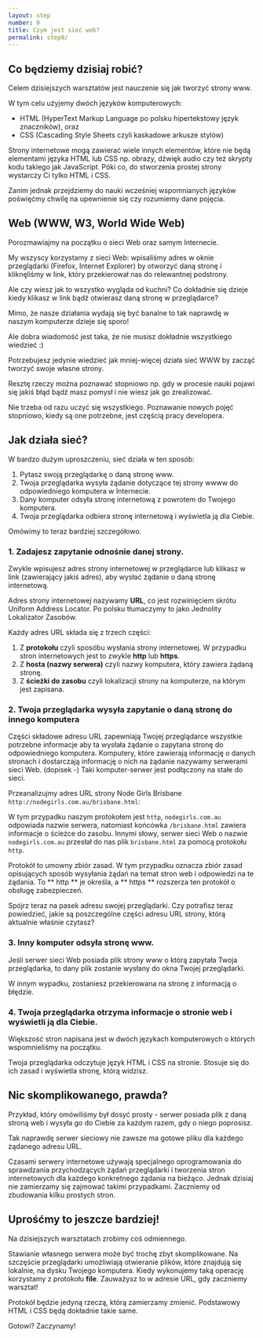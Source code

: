 ```yaml
---
layout: step
number: 0
title: Czym jest sieć web?
permalink: step0/
---
```


## Co będziemy dzisiaj robić?

Celem dzisiejszych warsztatów jest nauczenie się jak tworzyć strony www.

W tym celu użyjemy dwóch języków komputerowych:

- HTML (HyperText Markup Language po polsku hipertekstowy język znaczników), oraz
- CSS (Cascading Style Sheets czyli kaskadowe arkusze stylów)

Strony internetowe mogą zawierać wiele innych elementów, które nie będą elementami języka HTML lub CSS np. obrazy, dźwięk audio czy też skrypty kodu takiego jak JavaScript. Póki co, do stworzenia prostej strony wystarczy Ci tylko HTML i CSS.

Zanim jednak przejdziemy do nauki wcześniej wspomnianych języków poświęćmy chwilę na upewnienie się czy rozumiemy dane pojęcia.

## Web (WWW, W3, World Wide Web)

Porozmawiajmy na początku o sieci Web oraz samym Internecie.

My wszyscy korzystamy z sieci Web:
wpisaliśmy adres w oknie przeglądarki (Firefox, Internet Explorer) by otworzyć daną stronę i kliknęliśmy w link, który przekierował nas do relewantnej podstrony.

Ale czy wiesz jak to wszystko wygląda od kuchni? Co dokładnie się dzieje kiedy klikasz w link bądź otwierasz daną stronę w przeglądarce?

Mimo, że nasze działania wydają się być banalne to tak naprawdę w naszym komputerze dzieje się sporo!

Ale dobra wiadomość jest taka, że nie musisz dokładnie wszystkiego wiedzieć :)

Potrzebujesz jedynie wiedzieć jak mniej-więcej działa sieć WWW by zacząć tworzyć swoje własne strony.

Resztę rzeczy można poznawać stopniowo np. gdy w procesie nauki pojawi się jakiś błąd bądź masz pomysł i nie wiesz jak go zrealizować.

Nie trzeba od razu uczyć się wszystkiego. Poznawanie nowych pojęć stopniowo, kiedy są one potrzebne, jest częścią pracy developera.

## Jak działa sieć?

W bardzo dużym uproszczeniu, sieć działa w ten sposób:

1. Pytasz swoją przeglądarkę o daną stronę www.
2. Twoja przeglądarka wysyła żądanie dotyczące tej strony wwww do odpowiedniego komputera w Internecie.
3. Dany komputer odsyła stronę internetową z powrotem do Twojego komputera.
4. Twoja przeglądarka odbiera stronę internetową i wyświetla ją dla Ciebie.

Omówimy to teraz bardziej szczegółowo.

### 1. Zadajesz zapytanie odnośnie danej strony.

Zwykle wpisujesz adres strony internetowej w przeglądarce lub klikasz w link (zawierający jakiś adres), aby wysłać żądanie o daną stronę internetową.

Adres strony internetowej nazywamy **URL**, co jest rozwinięciem skrótu Uniform Address Locator. Po polsku tłumaczymy to jako Jednolity Lokalizator Zasobów.

Każdy adres URL składa się z trzech części:

1. Z **protokołu** czyli sposóbu wysłania strony internetowej. W przypadku stron internetowych jest to zwykle **http** lub **https**.
2. Z **hosta (nazwy serwera)** czyli nazwy komputera, który zawiera żądaną stronę.
3. Z **ścieżki do zasobu** czyli lokalizacji strony na komputerze, na którym jest zapisana.

### 2. Twoja przeglądarka wysyła zapytanie o daną stronę do innego komputera

Części składowe adresu URL zapewniają Twojej przeglądarce wszystkie potrzebne informacje aby ta wysłała żądanie o zapytana stronę do odpowiedniego komputera. Komputery, które zawierają informację o danych stronach i dostarczają informację o nich na żądanie nazywamy serwerami sieci Web. (dopisek -) Taki komputer-serwer jest podłączony na stałe do sieci.

Przeanalizujmy adres URL strony Node Girls Brisbane `http://nodegirls.com.au/brisbane.html`:

W tym przypadku naszym protokołem jest `http`, `nodegirls.com.au` odpowiada nazwie serwera, natomiast końcówka `/brisbane.html` zawiera informacje o ścieżce do zasobu. Innymi słowy, serwer sieci Web o nazwie `nodegirls.com.au` przesłał do nas plik `brisbane.html` za pomocą protokołu `http`.

Protokół to umowny zbiór zasad. W tym przypadku oznacza zbiór zasad opisujących sposób wysyłania żądań na temat stron web i odpowiedzi na te żądania. To ** http ** je określa, a ** https ** rozszerza ten protokół o obsługę zabezpieczeń.

Spójrz teraz na pasek adresu swojej przeglądarki.
Czy potrafisz teraz powiedzieć, jakie są poszczególne części adresu URL strony, którą aktualnie właśnie czytasz?

### 3. Inny komputer odsyła stronę www.

Jeśli serwer sieci Web posiada plik strony www o którą zapytała Twoja przeglądarka, to dany plik zostanie wysłany do okna Twojej przeglądarki.

W innym wypadku, zostaniesz przekierowana na stronę z informacją o błędzie. 

### 4. Twoja przeglądarka otrzyma informacje o stronie web i wyświetli ją dla Ciebie.

Większość stron napisana jest w dwóch językach komputerowych o których wspomnieliśmy na początku.

Twoja przeglądarka odczytuje język HTML i CSS na stronie. Stosuje się do ich zasad i wyświetla stronę, którą widzisz.

## Nic skomplikowanego, prawda?

Przykład, który omówiliśmy był dosyć prosty - serwer posiada plik z daną stroną web i wysyła go do Ciebie za każdym razem, gdy o niego poprosisz.

Tak naprawdę serwer sieciowy nie zawsze ma gotowe pliku dla każdego żądanego adresu URL.

Czasami serwery internetowe używają specjalnego oprogramowania do sprawdzania przychodzących żądań przeglądarki i tworzenia stron internetowych dla każdego konkretnego żądania na bieżąco. Jednak dzisiaj nie zamierzamy się zajmować takimi przypadkami. Zaczniemy od zbudowania kilku prostych stron.

<!-- To może brzmieć skomplikowanie i fantazyjnie ale w rzeczywistości sposób działania jest najczęściej podobny do [mail-merge](https://en.wikipedia.org/wiki/Mail_merge) ;) -->

## Uprośćmy to jeszcze bardziej!

Na dzisiejszych warsztatach zrobimy coś odmiennego.

Stawianie własnego serwera może być trochę zbyt skomplikowane. Na szczęście przeglądarki umożliwiają otwieranie plików, które znajdują się lokalnie, na dysku Twojego komputera. Kiedy wykonujemy taką operację korzystamy z protokołu **file**. Zauważysz to w adresie URL, gdy zaczniemy warsztat!

Protokół będzie jedyną rzeczą, którą zamierzamy zmienić.
Podstawowy HTML i CSS będą dokładnie takie same.

Gotowi? Zaczynamy!
